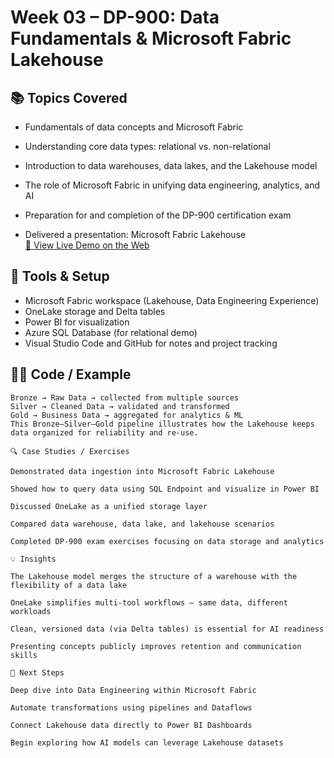 # Week 03 – DP-900: Data Fundamentals & Microsoft Fabric Lakehouse

## 📚 Topics Covered
- Fundamentals of data concepts and Microsoft Fabric  
- Understanding core data types: relational vs. non-relational  
- Introduction to data warehouses, data lakes, and the Lakehouse model  
- The role of Microsoft Fabric in unifying data engineering, analytics, and AI  
- Preparation for and completion of the DP-900 certification exam  

 - Delivered a presentation: Microsoft Fabric Lakehouse  
  [🚀 View Live Demo on the Web](https://lnkd.in/e7aVWFix)


## 🧰 Tools & Setup
- Microsoft Fabric workspace (Lakehouse, Data Engineering Experience)  
- OneLake storage and Delta tables  
- Power BI for visualization  
- Azure SQL Database (for relational demo)  
- Visual Studio Code and GitHub for notes and project tracking  

## 🧑‍💻 Code / Example
```text
Bronze → Raw Data → collected from multiple sources  
Silver → Cleaned Data → validated and transformed  
Gold → Business Data → aggregated for analytics & ML
This Bronze–Silver–Gold pipeline illustrates how the Lakehouse keeps
data organized for reliability and re-use.

🔍 Case Studies / Exercises

Demonstrated data ingestion into Microsoft Fabric Lakehouse

Showed how to query data using SQL Endpoint and visualize in Power BI

Discussed OneLake as a unified storage layer

Compared data warehouse, data lake, and lakehouse scenarios

Completed DP-900 exam exercises focusing on data storage and analytics

💡 Insights

The Lakehouse model merges the structure of a warehouse with the
flexibility of a data lake

OneLake simplifies multi-tool workflows — same data, different workloads

Clean, versioned data (via Delta tables) is essential for AI readiness

Presenting concepts publicly improves retention and communication skills

🚀 Next Steps

Deep dive into Data Engineering within Microsoft Fabric

Automate transformations using pipelines and Dataflows

Connect Lakehouse data directly to Power BI Dashboards

Begin exploring how AI models can leverage Lakehouse datasets
